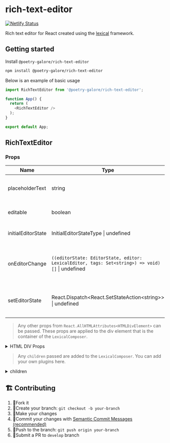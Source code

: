 # rich-text-editor

[![Netlify Status](https://api.netlify.com/api/v1/badges/7c47e149-1d9a-487f-85a0-f043bb654cfc/deploy-status)](https://app.netlify.com/sites/muse-editor/deploys)

Rich text editor for React created using the [lexical](https://github.com/facebook/lexical) framework.

## Getting started

Install `@poetry-galore/rich-text-editor`

```bash
npm install @poetry-galore/rich-text-editor
```

Below is an example of basic usage

```Typescript
import RichTextEditor from '@poetry-galore/rich-text-editor';

function App() {
  return (
    <RichTextEditor />
  );
}

export default App;
```

## RichTextEditor

### Props

| Name            | Type                                                                                            | Default              | Description                                               |
| --------------- | ----------------------------------------------------------------------------------------------- | -------------------- | --------------------------------------------------------- |
| placeholderText | string                                                                                          | 'Start your poem...' | Text displayed when editor is empty                       |
| editable        | boolean                                                                                         | true                 | Set to `false` to disable the editor                      |
| initialEditorState     | InitialEditorStateType \| undefined                                                             | undefined            | Sets initial content of the editor                        |
| onEditorChange  | `((editorState: EditorState, editor: LexicalEditor, tags: Set<string>) => void)[]` \| undefined | undefined            | Array of callbacks to trigger when the editor updates     |
| setEditorState  | React.Dispatch<React.SetStateAction\<string>> \| undefined                                      | undefined            | React state update function for setting the editor state. |

> Any other props from `React.AllHTMLAttributes<HTMLDivElement>` can be passed.
> These props are applied to the div element that is the container of the `LexicalComposer`.

<details>
<summary>HTML DIV Props</summary>

```Typescript
/* RichTextEditor Component */

function RichTextEditor({
    placeholderText = "Start your poem...",
    editable = true,
    initialEditorState,
    onEditorChange,
    setEditorState,
    children,
    ...rest
}: RichTextEditorProps) {
  // Code
  return (
      <div {...rest}> // Other props are applied to this div
          <LexicalComposer initialConfig={initialConfig}>
            {/* Code */}
          </LexicalComposer>
      </div>
  );
}
```

</details>

> Any `children` passed are added to the `LexicalComposer`. You can add your own plugins here.

<details>
<summary>children</summary>

```Typescript
function RichTextEditor({
    placeholderText = "Start your poem...",
    editable = true,
    initialEditorState,
    onEditorChange,
    setEditorState,
    children,
    ...rest
}: RichTextEditorProps) {
    return (
        <div {...rest}>
            <LexicalComposer initialConfig={initialConfig}>
                {/** Other plugins */}
                {children}  // Passed in the LexicalComposer
            </LexicalComposer>
        </div>
    );
}
```

</details>

## 🏗 Contributing

1. 🍴Fork it
2. 🔀Create your branch: `git checkout -b your-branch`
3. 🎨Make your changes
4. 📝Commit your changes with [Semantic Commit Messages (recommended)](https://gist.github.com/joshbuchea/6f47e86d2510bce28f8e7f42ae84c716)
5. 🚀Push to the branch: `git push origin your-branch`
6. 🎉Submit a PR to `develop` branch
